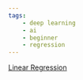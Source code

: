 ```yaml
---
tags:
    - deep learning
    - ai
    - beginner
    - regression
---
```


[Linear Regression](https://www.youtube.com/playlist?list=PLF596A4043DBEAE9C)
